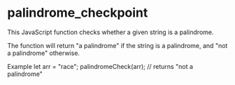 # palindrome_checkpoint
This JavaScript function checks whether a given string is a palindrome.

The function will return "a palindrome" if the string is a palindrome, and "not a palindrome" otherwise.

Example
let arr = "race";
palindromeCheck(arr); // returns "not a palindrome"
